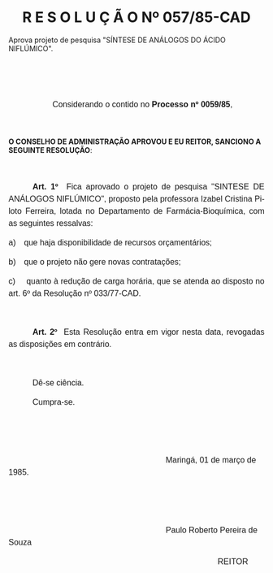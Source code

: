 <body lang=PT-BR style='tab-interval:35.4pt'>

<div class=Section1>

<p class=MsoNormal align=center style='text-align:center'><span
style='font-size:12.0pt;mso-bidi-font-size:10.0pt;font-family:Arial'><![if !supportEmptyParas]>&nbsp;<![endif]><o:p></o:p></span></p>

<h1 align=center style='text-align:center'><b>R E S O L U Ç Ã O Nº 057/85-CAD<o:p></o:p></b></h1>

<p class=MsoBodyTextIndent>Aprova projeto de pesquisa &quot;SÍNTESE DE ANÁLOGOS
DO ÁCIDO NIFLÚMICO&quot;.</p>

<p class=MsoNormal style='line-height:18.0pt'><span style='font-size:12.0pt;
mso-bidi-font-size:10.0pt;font-family:Arial'><![if !supportEmptyParas]>&nbsp;<![endif]><o:p></o:p></span></p>

<p class=MsoNormal style='line-height:18.0pt'><span style='font-size:12.0pt;
mso-bidi-font-size:10.0pt;font-family:Arial'><![if !supportEmptyParas]>&nbsp;<![endif]><o:p></o:p></span></p>

<p class=MsoNormal style='margin-left:29.4pt;text-indent:35.4pt;line-height:
18.0pt'><span style='font-size:12.0pt;mso-bidi-font-size:10.0pt;font-family:
Arial'>Considerando o contido no <b>Processo nº 0059/85</b>,<o:p></o:p></span></p>

<p class=MsoNormal style='line-height:18.0pt'><span style='font-size:12.0pt;
mso-bidi-font-size:10.0pt;font-family:Arial'><![if !supportEmptyParas]>&nbsp;<![endif]><o:p></o:p></span></p>

<p class=MsoBodyTextIndent2><b>O CONSELHO DE ADMINISTRAÇÃO APROVOU E EU REITOR,
SANCIONO A SEGUINTE RESOLUÇÃO</b>: </p>

<p class=MsoNormal style='margin-left:29.4pt;text-indent:35.4pt;line-height:
18.0pt'><span style='font-size:12.0pt;mso-bidi-font-size:10.0pt;font-family:
Arial'><![if !supportEmptyParas]>&nbsp;<![endif]><o:p></o:p></span></p>

<p class=MsoNormal style='text-align:justify;text-indent:35.4pt;line-height:
18.0pt'><b style='mso-bidi-font-weight:normal'><span style='font-size:12.0pt;
mso-bidi-font-size:10.0pt;font-family:Arial'>Art. 1º<span style="mso-spacerun:
yes">  </span></span></b><span style='font-size:12.0pt;mso-bidi-font-size:10.0pt;
font-family:Arial'>Fica aprovado o projeto de pesquisa &quot;SINTESE DE
ANÁLOGOS NIFLÚMICO&quot;, proposto pela professora Izabel Cristina Piloto
Ferreira, lotada <span style='mso-bidi-font-weight:bold'>no</span><b
style='mso-bidi-font-weight:normal'> </b>Departamento de Farmácia-Bioquímica,
com as seguintes ressalvas:<o:p></o:p></span></p>

<p class=MsoNormal style='margin-left:0cm;text-align:justify;text-indent:0cm;
line-height:18.0pt;mso-list:l0 level1 lfo1;tab-stops:list 0cm left 21.3pt'><![if !supportLists]><span
style='font-size:12.0pt;mso-bidi-font-size:10.0pt;font-family:Arial;mso-bidi-font-weight:
bold'>a)<span style='font:7.0pt "Times New Roman"'>&nbsp;&nbsp;&nbsp;&nbsp;&nbsp;&nbsp;
</span></span><![endif]><span style='font-size:12.0pt;mso-bidi-font-size:10.0pt;
font-family:Arial;mso-bidi-font-weight:bold'>que haja disponibilidade de
recursos orçamentários;<o:p></o:p></span></p>

<p class=MsoNormal style='margin-left:0cm;text-align:justify;text-indent:0cm;
line-height:18.0pt;mso-list:l0 level1 lfo1;tab-stops:list 0cm left 21.3pt'><![if !supportLists]><span
style='font-size:12.0pt;mso-bidi-font-size:10.0pt;font-family:Arial;mso-bidi-font-weight:
bold'>b)<span style='font:7.0pt "Times New Roman"'>&nbsp;&nbsp;&nbsp;&nbsp;&nbsp;&nbsp;
</span></span><![endif]><span style='font-size:12.0pt;mso-bidi-font-size:10.0pt;
font-family:Arial;mso-bidi-font-weight:bold'>que o projeto não gere novas
contratações;<o:p></o:p></span></p>

<p class=MsoNormal style='margin-left:0cm;text-align:justify;text-indent:0cm;
line-height:18.0pt;mso-list:l0 level1 lfo1;tab-stops:21.3pt'><![if !supportLists]><span
style='font-size:12.0pt;mso-bidi-font-size:10.0pt;font-family:Arial;mso-bidi-font-weight:
bold'>c)<span style='font:7.0pt "Times New Roman"'>&nbsp;&nbsp;&nbsp;&nbsp;&nbsp;&nbsp;&nbsp;
</span></span><![endif]><span style='font-size:12.0pt;mso-bidi-font-size:10.0pt;
font-family:Arial;mso-bidi-font-weight:bold'>quanto à redução de carga horária,
que se atenda ao disposto no art. 6º da Resolução nº 033/77-CAD.<o:p></o:p></span></p>

<p class=MsoNormal style='text-align:justify;line-height:18.0pt'><span
style='font-size:12.0pt;mso-bidi-font-size:10.0pt;font-family:Arial;mso-bidi-font-weight:
bold'><![if !supportEmptyParas]>&nbsp;<![endif]><o:p></o:p></span></p>

<p class=MsoNormal style='text-align:justify;text-indent:35.4pt;line-height:
18.0pt'><b style='mso-bidi-font-weight:normal'><span style='font-size:12.0pt;
mso-bidi-font-size:10.0pt;font-family:Arial'>Art. 2º</span></b><span
style='font-size:12.0pt;mso-bidi-font-size:10.0pt;font-family:Arial;mso-bidi-font-weight:
bold'><span style="mso-spacerun: yes">  </span>Esta Resolução entra em vigor
nesta data, revogadas as disposições em contrário.<o:p></o:p></span></p>

<p class=MsoNormal style='margin-left:64.8pt;text-align:justify;line-height:
18.0pt'><span style='font-size:12.0pt;mso-bidi-font-size:10.0pt;font-family:
Arial;mso-bidi-font-weight:bold'><![if !supportEmptyParas]>&nbsp;<![endif]><o:p></o:p></span></p>

<p class=MsoNormal style='text-indent:35.4pt;line-height:18.0pt'><span
style='font-size:12.0pt;mso-bidi-font-size:10.0pt;font-family:Arial;mso-bidi-font-weight:
bold'>Dê-se ciência.<o:p></o:p></span></p>

<p class=MsoNormal style='text-indent:35.4pt;line-height:18.0pt'><span
style='font-size:12.0pt;mso-bidi-font-size:10.0pt;font-family:Arial;mso-bidi-font-weight:
bold'>Cumpra-se.<o:p></o:p></span></p>

<p class=MsoNormal style='text-indent:35.4pt;line-height:18.0pt'><span
style='font-size:12.0pt;mso-bidi-font-size:10.0pt;font-family:Arial;mso-bidi-font-weight:
bold'><![if !supportEmptyParas]>&nbsp;<![endif]><o:p></o:p></span></p>

<p class=MsoNormal style='text-indent:35.4pt;line-height:18.0pt'><span
style='font-size:12.0pt;mso-bidi-font-size:10.0pt;font-family:Arial;mso-bidi-font-weight:
bold'><![if !supportEmptyParas]>&nbsp;<![endif]><o:p></o:p></span></p>

<p class=MsoNormal style='text-indent:35.4pt;line-height:18.0pt'><span
style='font-size:12.0pt;mso-bidi-font-size:10.0pt;font-family:Arial;mso-bidi-font-weight:
bold'><span style='mso-tab-count:5'>                                                           </span>Maringá,
01 de março de 1985.<o:p></o:p></span></p>

<p class=MsoNormal style='text-indent:35.4pt;line-height:18.0pt'><span
style='font-size:12.0pt;mso-bidi-font-size:10.0pt;font-family:Arial;mso-bidi-font-weight:
bold'><![if !supportEmptyParas]>&nbsp;<![endif]><o:p></o:p></span></p>

<p class=MsoNormal style='text-indent:35.4pt;line-height:18.0pt'><span
style='font-size:12.0pt;mso-bidi-font-size:10.0pt;font-family:Arial;mso-bidi-font-weight:
bold'><![if !supportEmptyParas]>&nbsp;<![endif]><o:p></o:p></span></p>

<p class=MsoNormal style='text-indent:35.4pt;line-height:18.0pt'><span
style='font-size:12.0pt;mso-bidi-font-size:10.0pt;font-family:Arial;mso-bidi-font-weight:
bold'><span style='mso-tab-count:5'>                                                           </span>Paulo
Roberto Pereira de Souza<o:p></o:p></span></p>

<p class=MsoNormal style='text-indent:35.4pt;line-height:18.0pt'><span
style='font-size:12.0pt;mso-bidi-font-size:10.0pt;font-family:Arial;mso-bidi-font-weight:
bold'><span style='mso-tab-count:7'>                                                                                  </span>REITOR<o:p></o:p></span></p>

</div>

</body>
